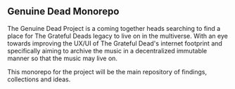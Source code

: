 ## Genuine Dead Monorepo

The Genuine Dead Project is a coming together heads searching to find a place for The Grateful Deads legacy to live on in the multiverse. 
With an eye towards improving the UX/UI of The Grateful Dead's internet footprint and specifically aiming to archive the music in a decentralized immutable manner so that the music may live on.

This monorepo for the project will be the main repository of findings, collections and ideas.
